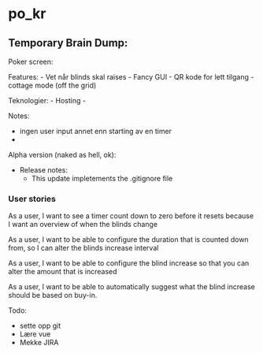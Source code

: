 # po_kr

## Temporary Brain Dump:


Poker screen:

Features:
    - Vet når blinds skal raises
    - Fancy GUI
    - QR kode for lett tilgang
    - cottage mode (off the grid)

Teknologier:
    - Hosting 
    - 

Notes:
   - ingen user input annet enn starting av en timer
   - 


Alpha version (naked as hell, ok):
   - Release notes:
       - This update impletements the .gitignore file

### User stories 

As a user, I want to see a timer count down to zero before it resets because I want an overview of when the blinds change

As a user, I want to be able to configure the duration that is counted down from, so I can alter the blinds increase interval

As a user, I want to be able to configure the blind increase so that you can alter the amount that is increased

As a user, I want to be able to automatically suggest what the blind increase should be based on buy-in.


Todo:
 - sette opp git
 - Lære vue
 - Mekke JIRA



